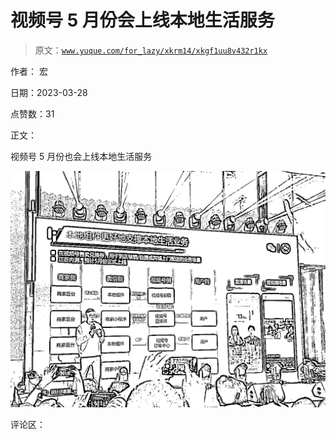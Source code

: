 # 视频号 5 月份会上线本地生活服务

> 原文：[`www.yuque.com/for_lazy/xkrm14/xkgf1uu8v432r1kx`](https://www.yuque.com/for_lazy/xkrm14/xkgf1uu8v432r1kx)

作者： 宏

日期：2023-03-28

点赞数：31

正文：

视频号 5 月份也会上线本地生活服务

![](img/c76c133da190966d622a0daa8603cdce.png)  

评论区：

